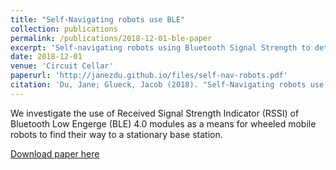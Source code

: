 ```yaml
---
title: "Self-Navigating robots use BLE"
collection: publications
permalink: /publications/2018-12-01-ble-paper
excerpt: 'Self-navigating robots using Bluetooth Signal Strength to determine distance.'
date: 2018-12-01
venue: 'Circuit Cellar'
paperurl: 'http://janezdu.github.io/files/self-nav-robots.pdf'
citation: 'Du, Jane; Glueck, Jacob (2018). "Self-Navigating robots use BLE." <i>Circuit Cellar</i>. 1(1).'
---
```


We investigate the use of Received Signal Strength Indicator (RSSI) of Bluetooth Low Engerge (BLE) 4.0 modules as a means for wheeled mobile robots to find their way to a stationary base station.

[Download paper here](http://janezdu.github.io/files/self-nav-robots.pdf)

<!-- Recommended citation: Du, Jane; Glueck, Jacob(2018). &quot;Paper Title Number 1.&quot; <i>Circuit Cellar</i>.  -->
